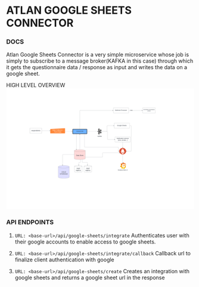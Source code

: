 # ATLAN GOOGLE SHEETS CONNECTOR

### DOCS

Atlan Google Sheets Connector is a very simple microservice whose job is simply to subscribe to a message broker(KAFKA in this case) through which it gets the questionnaire data / response as input and writes the data on a google sheet.

HIGH LEVEL OVERVIEW
![architectural diagram](./atlan-architectural%20diagram.png)

### API ENDPOINTS

1. `URL: <base-url>/api/google-sheets/integrate`
   Authenticates user with their google accounts to enable access to google sheets.

2. `URL: <base-url>/api/google-sheets/integrate/callback`
   Callback url to finalize client authentication with google

3. `URL: <base-url>/api/google-sheets/create`
   Creates an integration with google sheets and returns a google sheet url in the response
